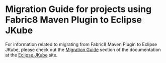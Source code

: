 # Migration Guide for projects using Fabric8 Maven Plugin to Eclipse JKube

For information related to migrating from Fabric8 Maven Plugin to Eclipse JKube, please check out the
[Migration Guide](https://www.eclipse.dev/jkube/docs/migration-guide/)
section of the documentation at the [Eclipse JKube](https://www.eclipse.dev/jkube/) site.

